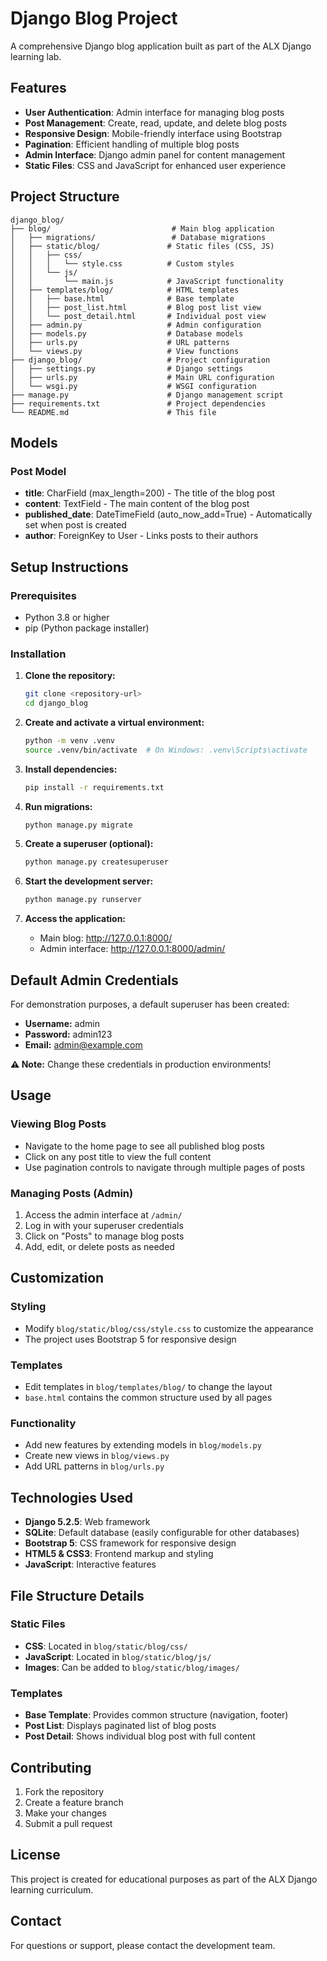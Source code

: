# Django Blog Project

A comprehensive Django blog application built as part of the ALX Django learning lab.

## Features

- **User Authentication**: Admin interface for managing blog posts
- **Post Management**: Create, read, update, and delete blog posts
- **Responsive Design**: Mobile-friendly interface using Bootstrap
- **Pagination**: Efficient handling of multiple blog posts
- **Admin Interface**: Django admin panel for content management
- **Static Files**: CSS and JavaScript for enhanced user experience

## Project Structure

```
django_blog/
├── blog/                           # Main blog application
│   ├── migrations/                 # Database migrations
│   ├── static/blog/               # Static files (CSS, JS)
│   │   ├── css/
│   │   │   └── style.css          # Custom styles
│   │   └── js/
│   │       └── main.js            # JavaScript functionality
│   ├── templates/blog/            # HTML templates
│   │   ├── base.html              # Base template
│   │   ├── post_list.html         # Blog post list view
│   │   └── post_detail.html       # Individual post view
│   ├── admin.py                   # Admin configuration
│   ├── models.py                  # Database models
│   ├── urls.py                    # URL patterns
│   └── views.py                   # View functions
├── django_blog/                   # Project configuration
│   ├── settings.py                # Django settings
│   ├── urls.py                    # Main URL configuration
│   └── wsgi.py                    # WSGI configuration
├── manage.py                      # Django management script
├── requirements.txt               # Project dependencies
└── README.md                      # This file
```

## Models

### Post Model
- **title**: CharField (max_length=200) - The title of the blog post
- **content**: TextField - The main content of the blog post
- **published_date**: DateTimeField (auto_now_add=True) - Automatically set when post is created
- **author**: ForeignKey to User - Links posts to their authors

## Setup Instructions

### Prerequisites
- Python 3.8 or higher
- pip (Python package installer)

### Installation

1. **Clone the repository:**
   ```bash
   git clone <repository-url>
   cd django_blog
   ```

2. **Create and activate a virtual environment:**
   ```bash
   python -m venv .venv
   source .venv/bin/activate  # On Windows: .venv\Scripts\activate
   ```

3. **Install dependencies:**
   ```bash
   pip install -r requirements.txt
   ```

4. **Run migrations:**
   ```bash
   python manage.py migrate
   ```

5. **Create a superuser (optional):**
   ```bash
   python manage.py createsuperuser
   ```

6. **Start the development server:**
   ```bash
   python manage.py runserver
   ```

7. **Access the application:**
   - Main blog: http://127.0.0.1:8000/
   - Admin interface: http://127.0.0.1:8000/admin/

## Default Admin Credentials

For demonstration purposes, a default superuser has been created:
- **Username:** admin
- **Password:** admin123
- **Email:** admin@example.com

**⚠️ Note:** Change these credentials in production environments!

## Usage

### Viewing Blog Posts
- Navigate to the home page to see all published blog posts
- Click on any post title to view the full content
- Use pagination controls to navigate through multiple pages of posts

### Managing Posts (Admin)
1. Access the admin interface at `/admin/`
2. Log in with your superuser credentials
3. Click on "Posts" to manage blog posts
4. Add, edit, or delete posts as needed

## Customization

### Styling
- Modify `blog/static/blog/css/style.css` to customize the appearance
- The project uses Bootstrap 5 for responsive design

### Templates
- Edit templates in `blog/templates/blog/` to change the layout
- `base.html` contains the common structure used by all pages

### Functionality
- Add new features by extending models in `blog/models.py`
- Create new views in `blog/views.py`
- Add URL patterns in `blog/urls.py`

## Technologies Used

- **Django 5.2.5**: Web framework
- **SQLite**: Default database (easily configurable for other databases)
- **Bootstrap 5**: CSS framework for responsive design
- **HTML5 & CSS3**: Frontend markup and styling
- **JavaScript**: Interactive features

## File Structure Details

### Static Files
- **CSS**: Located in `blog/static/blog/css/`
- **JavaScript**: Located in `blog/static/blog/js/`
- **Images**: Can be added to `blog/static/blog/images/`

### Templates
- **Base Template**: Provides common structure (navigation, footer)
- **Post List**: Displays paginated list of blog posts
- **Post Detail**: Shows individual blog post with full content

## Contributing

1. Fork the repository
2. Create a feature branch
3. Make your changes
4. Submit a pull request

## License

This project is created for educational purposes as part of the ALX Django learning curriculum.

## Contact

For questions or support, please contact the development team.
